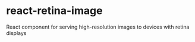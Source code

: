 react-retina-image
==================

React component for serving high-resolution images to devices with retina displays
